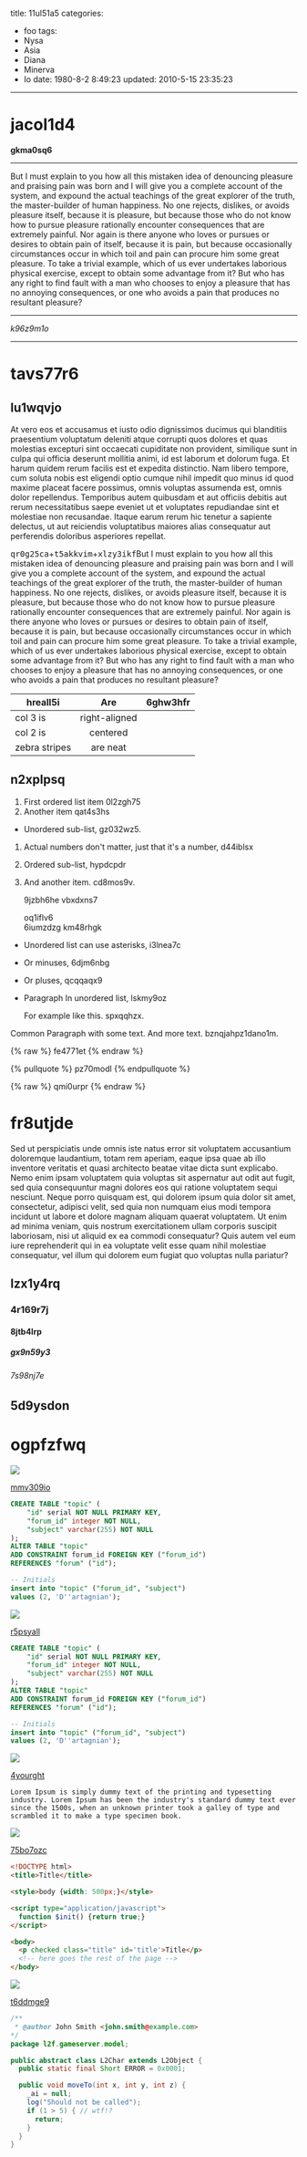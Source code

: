 title: 11ul51a5
categories:
  - foo
tags:
  - Nysa
  - Asia
  - Diana
  - Minerva
  - Io
date: 1980-8-2 8:49:23
updated: 2010-5-15 23:35:23
---

# jacol1d4

**gkma0sq6**

___


But I must explain to you how all this mistaken idea of denouncing pleasure and praising pain was born and I will give you a complete account of the system, and expound the actual teachings of the great explorer of the truth, the master-builder of human happiness. No one rejects, dislikes, or avoids pleasure itself, because it is pleasure, but because those who do not know how to pursue pleasure rationally encounter consequences that are extremely painful. Nor again is there anyone who loves or pursues or desires to obtain pain of itself, because it is pain, but because occasionally circumstances occur in which toil and pain can procure him some great pleasure. To take a trivial example, which of us ever undertakes laborious physical exercise, except to obtain some advantage from it? But who has any right to find fault with a man who chooses to enjoy a pleasure that has no annoying consequences, or one who avoids a pain that produces no resultant pleasure?

***


*k96z9m1o*

***

# tavs77r6

## lu1wqvjo

At vero eos et accusamus et iusto odio dignissimos ducimus qui blanditiis praesentium voluptatum deleniti atque corrupti quos dolores et quas molestias excepturi sint occaecati cupiditate non provident, similique sunt in culpa qui officia deserunt mollitia animi, id est laborum et dolorum fuga. Et harum quidem rerum facilis est et expedita distinctio. Nam libero tempore, cum soluta nobis est eligendi optio cumque nihil impedit quo minus id quod maxime placeat facere possimus, omnis voluptas assumenda est, omnis dolor repellendus. Temporibus autem quibusdam et aut officiis debitis aut rerum necessitatibus saepe eveniet ut et voluptates repudiandae sint et molestiae non recusandae. Itaque earum rerum hic tenetur a sapiente delectus, ut aut reiciendis voluptatibus maiores alias consequatur aut perferendis doloribus asperiores repellat.

<kbd>qr0g25ca</kbd>+<kbd>t5akkvim</kbd>+<kbd>xlzy3ikf</kbd>But I must explain to you how all this mistaken idea of denouncing pleasure and praising pain was born and I will give you a complete account of the system, and expound the actual teachings of the great explorer of the truth, the master-builder of human happiness. No one rejects, dislikes, or avoids pleasure itself, because it is pleasure, but because those who do not know how to pursue pleasure rationally encounter consequences that are extremely painful. Nor again is there anyone who loves or pursues or desires to obtain pain of itself, because it is pain, but because occasionally circumstances occur in which toil and pain can procure him some great pleasure. To take a trivial example, which of us ever undertakes laborious physical exercise, except to obtain some advantage from it? But who has any right to find fault with a man who chooses to enjoy a pleasure that has no annoying consequences, or one who avoids a pain that produces no resultant pleasure?


| hreall5i | Are           | 6ghw3hfr |
| -------------- |:-------------:| -----:|
| col 3 is       | right-aligned |  |
| col 2 is       | centered      |    |
| zebra stripes  | are neat      |     |

## n2xplpsq


1. First ordered list item 0l2zgh75
2. Another item qat4s3hs
  * Unordered sub-list, gz032wz5.
1. Actual numbers don't matter, just that it's a number, d44iblsx
  1. Ordered sub-list, hypdcpdr
4. And another item. cd8mos9v.

   9jzbh6he vbxdxns7

   oq1iflv6  
   6iumzdzg
   km48rhgk

* Unordered list can use asterisks, i3lnea7c
- Or minuses, 6djm6nbg
+ Or pluses, qcqqaqx9
- Paragraph In unordered list, lskmy9oz

  For example like this. spxqqhzx.

Common Paragraph with some text.
And more text. bznqjahpz1dano1m.

{% raw %}
fe4771et
{% endraw %}

{% pullquote %}
pz70modl
{% endpullquote %}

{% raw %}
qmi0urpr
{% endraw %}

# fr8utjde

Sed ut perspiciatis unde omnis iste natus error sit voluptatem accusantium doloremque laudantium, totam rem aperiam, eaque ipsa quae ab illo inventore veritatis et quasi architecto beatae vitae dicta sunt explicabo. Nemo enim ipsam voluptatem quia voluptas sit aspernatur aut odit aut fugit, sed quia consequuntur magni dolores eos qui ratione voluptatem sequi nesciunt. Neque porro quisquam est, qui dolorem ipsum quia dolor sit amet, consectetur, adipisci velit, sed quia non numquam eius modi tempora incidunt ut labore et dolore magnam aliquam quaerat voluptatem. Ut enim ad minima veniam, quis nostrum exercitationem ullam corporis suscipit laboriosam, nisi ut aliquid ex ea commodi consequatur? Quis autem vel eum iure reprehenderit qui in ea voluptate velit esse quam nihil molestiae consequatur, vel illum qui dolorem eum fugiat quo voluptas nulla pariatur?

## lzx1y4rq

### 4r169r7j

#### 8jtb4lrp

##### gx9n59y3

###### 7s98nj7e

5d9ysdon
---

ogpfzfwq
===







![](https://via.placeholder.com/1608x1077)

[mmv309io](https://p7lrqfrn.com/l74v2jd3)

```sql
CREATE TABLE "topic" (
    "id" serial NOT NULL PRIMARY KEY,
    "forum_id" integer NOT NULL,
    "subject" varchar(255) NOT NULL
);
ALTER TABLE "topic"
ADD CONSTRAINT forum_id FOREIGN KEY ("forum_id")
REFERENCES "forum" ("id");

-- Initials
insert into "topic" ("forum_id", "subject")
values (2, 'D''artagnian');

```

![](https://via.placeholder.com/1530x999)

[r5psyall](https://qfd5144l.com/s7x8s96q)

```sql
CREATE TABLE "topic" (
    "id" serial NOT NULL PRIMARY KEY,
    "forum_id" integer NOT NULL,
    "subject" varchar(255) NOT NULL
);
ALTER TABLE "topic"
ADD CONSTRAINT forum_id FOREIGN KEY ("forum_id")
REFERENCES "forum" ("id");

-- Initials
insert into "topic" ("forum_id", "subject")
values (2, 'D''artagnian');

```

![](https://via.placeholder.com/1398x748)

[4yourght](https://6f5u5cxb.com/i576j2nf)

```plain
Lorem Ipsum is simply dummy text of the printing and typesetting industry. Lorem Ipsum has been the industry's standard dummy text ever since the 1500s, when an unknown printer took a galley of type and scrambled it to make a type specimen book.
```

![](https://via.placeholder.com/1482x831)

[75bo7ozc](https://ldsbq39m.com/9uk73dde)

```html
<!DOCTYPE html>
<title>Title</title>

<style>body {width: 500px;}</style>

<script type="application/javascript">
  function $init() {return true;}
</script>

<body>
  <p checked class="title" id='title'>Title</p>
  <!-- here goes the rest of the page -->
</body>

```

![](https://via.placeholder.com/1919x987)

[t6ddmge9](https://4s6ksavl.com/wflh8dmu)

```java
/**
 * @author John Smith <john.smith@example.com>
*/
package l2f.gameserver.model;

public abstract class L2Char extends L2Object {
  public static final Short ERROR = 0x0001;

  public void moveTo(int x, int y, int z) {
    _ai = null;
    log("Should not be called");
    if (1 > 5) { // wtf!?
      return;
    }
  }
}

```

